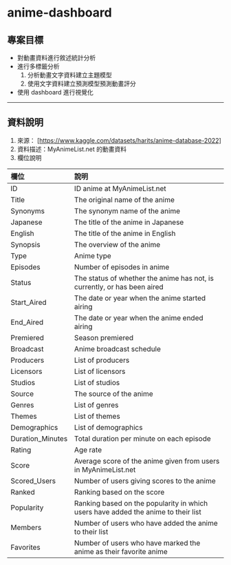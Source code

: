 # anime-dashboard

## **專案目標**

* 對動畫資料進行敘述統計分析
* 進行多標籤分析
  1. 分析動畫文字資料建立主題模型
  2. 使用文字資料建立預測模型預測動畫評分
* 使用 dashboard 進行視覺化

---

## **資料說明**

1. 來源： [https://www.kaggle.com/datasets/harits/anime-database-2022]
2. 資料描述：MyAnimeList.net 的動畫資料
3. 欄位說明

| 欄位             | 說明                                                                              |
| :--------------- | :-------------------------------------------------------------------------------- |
| ID               | ID anime at MyAnimeList.net                                                       |
| Title            | The original name of the anime                                                    |
| Synonyms         | The synonym name of the anime                                                     |
| Japanese         | The title of the anime in Japanese                                                |
| English          | The title of the anime in English                                                 |
| Synopsis         | The overview of the anime                                                         |
| Type             | Anime type                                                                        |
| Episodes         | Number of episodes in anime                                                       |
| Status           | The status of whether the anime has not, is currently, or has been aired          |
| Start_Aired      | The date or year when the anime started airing                                    |
| End_Aired        | The date or year when the anime ended airing                                      |
| Premiered        | Season premiered                                                                  |
| Broadcast        | Anime broadcast schedule                                                          |
| Producers        | List of producers                                                                 |
| Licensors        | List of licensors                                                                 |
| Studios          | List of studios                                                                   |
| Source           | The source of the anime                                                           |
| Genres           | List of genres                                                                    |
| Themes           | List of themes                                                                    |
| Demographics     | List of demographics                                                              |
| Duration_Minutes | Total duration per minute on each episode                                         |
| Rating           | Age rate                                                                          |
| Score            | Average score of the anime given from users in MyAnimeList.net                    |
| Scored_Users     | Number of users giving scores to the anime                                        |
| Ranked           | Ranking based on the score                                                        |
| Popularity       | Ranking based on the popularity in which users have added the anime to their list |
| Members          | Number of users who have added the anime to their list                            |
| Favorites        | Number of users who have marked the anime as their favorite anime                 |
